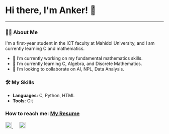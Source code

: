 # Hi there, I'm Anker! 👋

---

### 👨‍💻 About Me
I'm a first-year student in the ICT faculty at Mahidol University, and I am currently learning C and mathematics.

- 🔭 I’m currently working on my fundamental mathematics skills.
- 🌱 I’m currently learning C, Algebra, and Discrete Mathematics.
- 👯 I’m looking to collaborate on AI, NPL, Data Analysis.

### 🛠️ My Skills
- **Languages:** C, Python, HTML
- **Tools:** Git

### How to reach me: [My Resume](https://ankerrr47.github.io)
<p align="left">
  <a href="mailto:AnkerZhuIT@gmail.com">
    <img src="https://upload.wikimedia.org/wikipedia/commons/4/4e/Gmail_Icon.png" alt="Gmail" width="20" height="20" title="Gmail">
  </a>
  &nbsp;&nbsp;&nbsp;&nbsp;
  <a href="https://www.linkedin.com/in/qimin-zhu-357a59379">
    <img src="https://cdn-icons-png.flaticon.com/512/174/174857.png" alt="LinkedIn" width="20" height="20" title="LinkedIn">
  </a>
